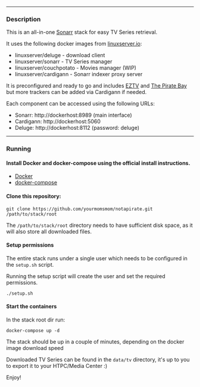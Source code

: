 ----------------------------------------
### Description
This is an all-in-one [Sonarr](https://sonarr.tv/) stack for easy TV Series retrieval.

It uses the following docker images from [linuxserver.io](http://tools.linuxserver.io/dockers):

* linuxserver/deluge        - download client
* linuxserver/sonarr        - TV Series manager
* linuxserver/couchpotato   - Movies manager (WIP)
* linuxserver/cardigann     - Sonarr indexer proxy server

It is preconfigured and ready to go and includes [EZTV](https://eztv.ag/) and [The Pirate Bay](http://thepiratebay.se/) but more trackers can be added via Cardigann if needed.

Each component can be accessed using the following URLs:

* Sonarr:    http://dockerhost:8989 (main interface)
* Cardigann: http://dockerhost:5060
* Deluge:    http://dockerhost:8112 (password: deluge)

----------------------------------------
### Running

#### Install Docker and docker-compose using the official install instructions.

* [Docker](https://docs.docker.com/engine/installation/)
* [docker-compose](https://docs.docker.com/compose/install/)

#### Clone this repository:
 ```git clone https://github.com/yourmomsmom/notapirate.git /path/to/stack/root```

 The ```/path/to/stack/root``` directory needs to have sufficient disk space, as it will also store all downloaded files.

#### Setup permissions

The entire stack runs under a single user which needs to be configured in the `setup.sh` script.

Running the setup script will create the user and set the required permissions.

```./setup.sh```

#### Start the containers

In the stack root dir run:

```docker-compose up -d```

The stack should be up in a couple of minutes, depending on the docker image download speed

Downloaded TV Series can be found in the ```data/tv``` directory, it's up to you to export it to your HTPC/Media Center :)

Enjoy!
